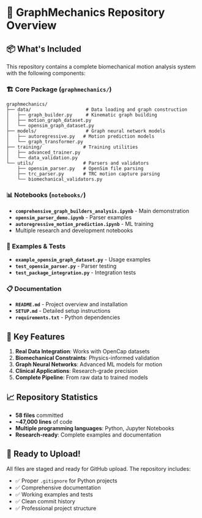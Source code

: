 # 🚀 GraphMechanics Repository Overview

## 📦 What's Included

This repository contains a complete biomechanical motion analysis system with the following components:

### 🏗️ Core Package (`graphmechanics/`)
```
graphmechanics/
├── data/                    # Data loading and graph construction
│   ├── graph_builder.py     # Kinematic graph building
│   ├── motion_graph_dataset.py
│   └── opensim_graph_dataset.py
├── models/                  # Graph neural network models
│   ├── autoregressive.py   # Motion prediction models
│   └── graph_transformer.py
├── training/               # Training utilities
│   ├── advanced_trainer.py
│   └── data_validation.py
└── utils/                  # Parsers and validators
    ├── opensim_parser.py   # OpenSim file parsing
    ├── trc_parser.py       # TRC motion capture parsing
    └── biomechanical_validators.py
```

### 📊 Notebooks (`notebooks/`)
- **`comprehensive_graph_builders_analysis.ipynb`** - Main demonstration
- **`opensim_parser_demo.ipynb`** - Parser examples  
- **`autoregressive_motion_prediction.ipynb`** - ML training
- Multiple research and development notebooks

### 🧪 Examples & Tests
- **`example_opensim_graph_dataset.py`** - Usage examples
- **`test_opensim_parser.py`** - Parser testing
- **`test_package_integration.py`** - Integration tests

### 📋 Documentation
- **`README.md`** - Project overview and installation
- **`SETUP.md`** - Detailed setup instructions  
- **`requirements.txt`** - Python dependencies

## 🎯 Key Features

1. **Real Data Integration**: Works with OpenCap datasets
2. **Biomechanical Constraints**: Physics-informed validation
3. **Graph Neural Networks**: Advanced ML models for motion
4. **Clinical Applications**: Research-grade precision
5. **Complete Pipeline**: From raw data to trained models

## 📈 Repository Statistics

- **58 files** committed
- **~47,000 lines** of code
- **Multiple programming languages**: Python, Jupyter Notebooks
- **Research-ready**: Complete examples and documentation

## 🚀 Ready to Upload!

All files are staged and ready for GitHub upload. The repository includes:
- ✅ Proper `.gitignore` for Python projects
- ✅ Comprehensive documentation
- ✅ Working examples and tests  
- ✅ Clean commit history
- ✅ Professional project structure
